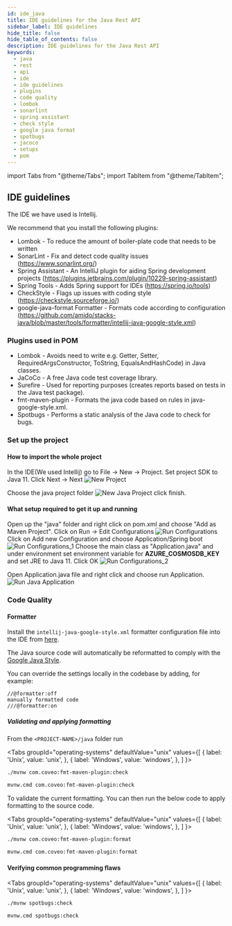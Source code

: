 ```yaml
---
id: ide_java
title: IDE guidelines for the Java Rest API
sidebar_label: IDE guidelines
hide_title: false
hide_table_of_contents: false
description: IDE guidelines for the Java Rest API
keywords:
  - java
  - rest
  - api
  - ide
  - ide guidelines
  - plugins
  - code quality
  - lombok
  - sonarlint
  - spring assistant
  - check style
  - google java format
  - spotbugs
  - jacoco
  - setups
  - pom
---
```


import Tabs from "@theme/Tabs";
import TabItem from "@theme/TabItem";

## IDE guidelines

The IDE we have used is Intellij.

We recommend that you install the following plugins:

- Lombok - To reduce the amount of boiler-plate code that needs to be written
- SonarLint - Fix and detect code quality issues (<https://www.sonarlint.org/>)
- Spring Assistant - An IntelliJ plugin for aiding Spring development projects (<https://plugins.jetbrains.com/plugin/10229-spring-assistant>)
- Spring Tools - Adds Spring support for IDEs (<https://spring.io/tools>)
- CheckStyle - Flags up issues with coding style (<https://checkstyle.sourceforge.io/>)
- google-java-format Formatter - Formats code according to configuration (<https://github.com/amido/stacks-java/blob/master/tools/formatter/intellij-java-google-style.xml>)

### Plugins used in POM

- Lombok - Avoids need to write e.g. Getter, Setter, RequiredArgsConstructor, ToString, EqualsAndHashCode) in Java classes.
- JaCoCo - A free Java code test coverage library.
- Surefire - Used for reporting purposes (creates reports based on tests in the Java test package).
- fmt-maven-plugin - Formats the java code based on rules in java-google-style.xml.
- Spotbugs - Performs a static analysis of the Java code to check for bugs.

### Set up the project

#### How to import the whole project

   In the IDE(We used Intellij) go to File -> New -> Project.
   Set project SDK to Java 11. Click Next -> Next
   ![New Project](/img/new_java_project.png)

   Choose the java project folder
   ![New Java Project](/img/new_java_project_1.png)
   click finish.

#### What setup required to get it up and running

   Open up the "java" folder and right click on pom.xml and choose "Add as Maven Project".
   Click on Run -> Edit Configurations
   ![Run Configurations](/img/run_configuration.png)
   Click on Add new Configuration and choose Application/Spring boot
   ![Run Configurations_1](/img/run_configuration_1.png)
   Choose the main class as "Application.java" and under environment set environment variable
   for **AZURE_COSMOSDB_KEY** and set JRE to Java 11. Click OK
   ![Run Configurations_2](/img/run_configuration_2.png)

   Open Application.java file and right click and choose run Application.![Run Java Application](/img/run_java_application.png)

### Code Quality

#### Formatter

Install the `intellij-java-google-style.xml` formatter configuration file into the IDE from [here](https://github.com/amido/stacks-java/blob/master/tools/formatter/intellij-java-google-style.xml).

The Java source code will automatically be reformatted to comply with the [Google Java Style](https://google.github.io/styleguide/javaguide.html).

You can override the settings locally in the codebase by adding, for example:

```text
//@formatter:off
manually formatted code
///@formatter:on
```

##### Validating and applying formatting

From the `<PROJECT-NAME>/java` folder run

 <Tabs
   groupId="operating-systems"
   defaultValue="unix"
   values={[
     { label: 'Unix', value: 'unix', },
     { label: 'Windows', value: 'windows', },
   ]
 }>
  <TabItem value="unix">

  ```bash
  ./mvnw com.coveo:fmt-maven-plugin:check
  ```

  </TabItem>
  <TabItem value="windows">

  ```bash
  mvnw.cmd com.coveo:fmt-maven-plugin:check
  ```

  </TabItem>
 </Tabs>

To validate the current formatting. You can then run the below code to apply formatting to the
source code.

 <Tabs
   groupId="operating-systems"
   defaultValue="unix"
   values={[
     { label: 'Unix', value: 'unix', },
     { label: 'Windows', value: 'windows', },
   ]
 }>
  <TabItem value="unix">

  ```bash
  ./mvnw com.coveo:fmt-maven-plugin:format
  ```

  </TabItem>
  <TabItem value="windows">

  ```bash
  mvnw.cmd com.coveo:fmt-maven-plugin:format
  ```

  </TabItem>
 </Tabs>

#### Verifying common programming flaws

 <Tabs
   groupId="operating-systems"
   defaultValue="unix"
   values={[
     { label: 'Unix', value: 'unix', },
     { label: 'Windows', value: 'windows', },
   ]
 }>
  <TabItem value="unix">

  ```bash
  ./mvnw spotbugs:check
  ```

  </TabItem>

  <TabItem value="windows">

  ```bash
  mvnw.cmd spotbugs:check
  ```

  </TabItem>
 </Tabs>
